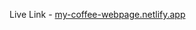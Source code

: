 Live Link - <a href="https://my-coffee-webpage.netlify.app/" target="_blank">my-coffee-webpage.netlify.app</a>
